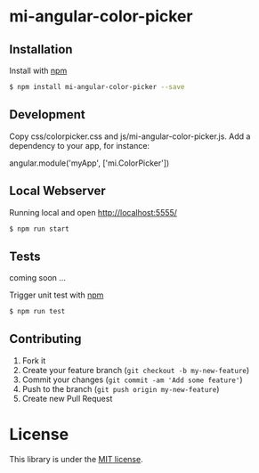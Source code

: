 # mi-angular-color-picker

## Installation

Install with [npm](https://www.npmjs.com/)

```sh
$ npm install mi-angular-color-picker --save
```

## Development

Copy css/colorpicker.css and js/mi-angular-color-picker.js. Add a dependency to your app, for instance:

angular.module('myApp', ['mi.ColorPicker'])


## Local Webserver

Running local and open [http://localhost:5555/](http://localhost:5555/)

```sh
$ npm run start
```


## Tests

coming soon ...

Trigger unit test with [npm](https://www.npmjs.com/)

```sh
$ npm run test
```


## Contributing

1. Fork it
2. Create your feature branch (`git checkout -b my-new-feature`)
3. Commit your changes (`git commit -am 'Add some feature'`)
4. Push to the branch (`git push origin my-new-feature`)
5. Create new Pull Request


# License

This library is under the [MIT license](https://github.com/krimovish/mi-angular-color-picker/blob/master/LICENSE).